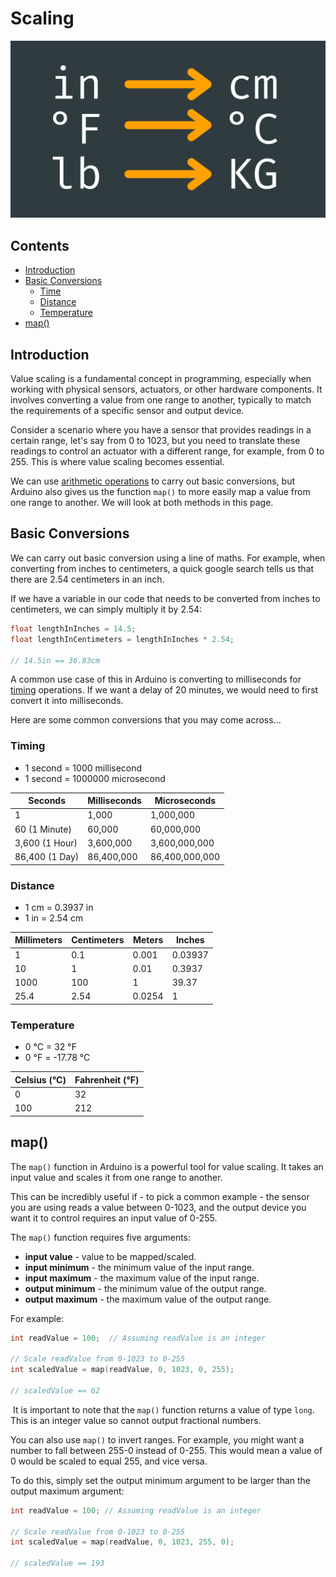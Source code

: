 # Scaling

<img src="images/Thumbnail_Arduino_Scaling.png" width="800">

## Contents

- [Introduction](#introduction)
- [Basic Conversions](#basic-conversions)
    - [Time](#timing)
    - [Distance](#distance)
    - [Temperature](#temperature)
- [map()](#map)

## Introduction

Value scaling is a fundamental concept in programming, especially when working with physical sensors, actuators, or other hardware components. It involves converting a value from one range to another, typically to match the requirements of a specific sensor and output device.

Consider a scenario where you have a sensor that provides readings in a certain range, let's say from 0 to 1023, but you need to translate these readings to control an actuator with a different range, for example, from 0 to 255. This is where value scaling becomes essential.

We can use [arithmetic operations](../2-Operators/README.md#arithmetic-operators) to carry out basic conversions, but Arduino also gives us the function <code>map()</code> to more easily map a value from one range to another. We will look at both methods in this page.

## Basic Conversions

We can carry out basic conversion using a line of maths. For example, when converting from inches to centimeters, a quick google search tells us that there are 2.54 centimeters in an inch.

If we have a variable in our code that needs to be converted from inches to centimeters, we can simply multiply it by 2.54:

``` cpp
float lengthInInches = 14.5;
float lengthInCentimeters = lengthInInches * 2.54; 
​
// 14.5in == 36.83cm
```

A common use case of this in Arduino is converting to milliseconds for [timing](../8-Timing/README.md) operations. If we want a delay of 20 minutes, we would need to first convert it into milliseconds. 

Here are some common conversions that you may come across…

### Timing 

- 1 second = 1000 millisecond
- 1 second = 1000000 microsecond

| Seconds  	        | Milliseconds	| Microseconds  |
|-------------------|---------------|---------------|
| 1	                | 1,000	        | 1,000,000     |
| 60 (1 Minute)	    | 60,000	    | 60,000,000    |
| 3,600 (1 Hour)   	| 3,600,000	    | 3,600,000,000 |
| 86,400 (1 Day)   	| 86,400,000	| 86,400,000,000| 

### Distance

- 1 cm = 0.3937 in
- 1 in = 2.54 cm

|Millimeters	|Centimeters	|Meters	|Inches|
|---------------|---------------|-------|------|
|1	            |0.1	        |0.001	|0.03937|
|10	            |1	            |0.01	|0.3937|
|1000	        |100	        |1	    |39.37|
|25.4	        |2.54	        |0.0254	|1|
 
### Temperature

- 0 °C = 32 °F
- 0 °F = -17.78 °C

| Celsius (°C)	|Fahrenheit (°F) |
|---------------|----------------|
| 0	            |32              |
| 100	        |212             |

## map()

The <code>map()</code> function in Arduino is a powerful tool for value scaling. It takes an input value and scales it from one range to another.

This can be incredibly useful if - to pick a common example - the sensor you are using reads a value between 0-1023, and the output device you want it to control requires an input value of 0-255. 

The <code>map()</code> function requires five arguments:

- **input value** - value to be mapped/scaled.
- **input minimum** - the minimum value of the input range.
- **input maximum** - the maximum value of the input range.
- **output minimum** - the minimum value of the output range.
- **output maximum** - the maximum value of the output range. 
 
For example:

``` cpp
int readValue = 100;  // Assuming readValue is an integer
​
// Scale readValue from 0-1023 to 0-255
int scaledValue = map(readValue, 0, 1023, 0, 255);
​
// scaledValue == 62
```
​
It is important to note that the <code>map()</code> function returns a value of type <code>long</code>. This is an integer value so cannot output fractional numbers.

You can also use <code>map()</code> to invert ranges. For example, you might want a number to fall between 255-0 instead of 0-255. This would mean a value of 0 would be scaled to equal 255, and vice versa.

To do this, simply set the output minimum argument to be larger than the output maximum argument:

``` cpp
int readValue = 100; // Assuming readValue is an integer
​
// Scale readValue from 0-1023 to 0-255
int scaledValue = map(readValue, 0, 1023, 255, 0);
​
// scaledValue == 193
```